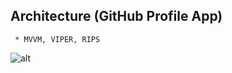 ## Architecture (GitHub Profile App)

     * MVVM, VIPER, RIPS

![alt](https://github.com/hy-sean/Architecture/blob/master/Aug-23-2020%2002-10-18.gif?raw=true)

